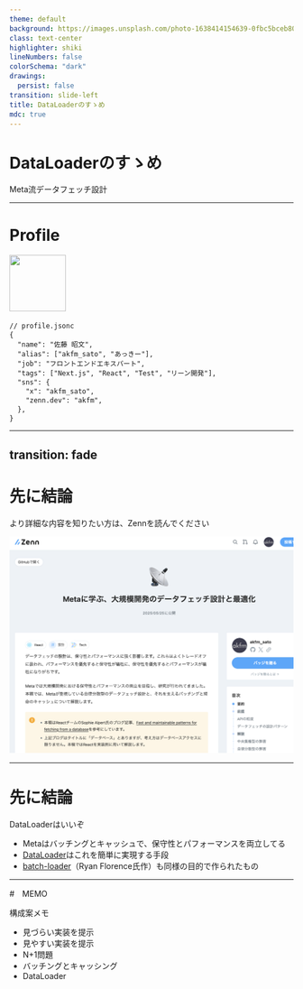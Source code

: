 ```yaml
---
theme: default
background: https://images.unsplash.com/photo-1638414154639-0fbc5bceb80f?q=80&w=2670&auto=format&fit=crop&ixlib=rb-4.1.0&ixid=M3wxMjA3fDB8MHxwaG90by1wYWdlfHx8fGVufDB8fHx8fA%3D%3D
class: text-center
highlighter: shiki
lineNumbers: false
colorSchema: "dark"
drawings:
  persist: false
transition: slide-left
title: DataLoaderのすゝめ
mdc: true
---
```


# DataLoaderのすゝめ

Meta流データフェッチ設計

---

# Profile

<div class="pb-5">
  <img src="https://avatars.githubusercontent.com/u/25711332?v=4" width="100" height="100">
</div>

```jsonc
// profile.jsonc
{
  "name": "佐藤 昭文",
  "alias": ["akfm_sato", "あっきー"],
  "job": "フロントエンドエキスパート",
  "tags": ["Next.js", "React", "Test", "リーン開発"],
  "sns": {
    "x": "akfm_sato",
    "zenn.dev": "akfm",
  },
}
```

---
transition: fade
---

# 先に結論

より詳細な内容を知りたい方は、Zennを読んでください

![](/public/zenn-capture.png)

---

# 先に結論

DataLoaderはいいぞ

- Metaはバッチングとキャッシュで、保守性とパフォーマンスを両立してる
- [DataLoader](https://www.npmjs.com/package/dataloader)はこれを簡単に実現する手段
- [batch-loader](https://www.npmjs.com/package/@ryanflorence/batch-loader)（Ryan Florence氏作）も同様の目的で作られたもの

---

#　MEMO

構成案メモ

- 見づらい実装を提示
- 見やすい実装を提示
- N+1問題
- バッチングとキャッシング
- DataLoader
